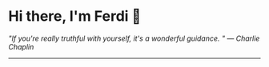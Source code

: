 <h1>Hi there, I'm Ferdi 👋</h1>

<p><em>
  "If you're really truthful with yourself, it's a wonderful guidance.  " — Charlie Chaplin
</em></p>

---
